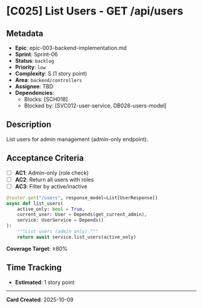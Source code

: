# [C025] List Users - GET /api/users

## Metadata

- **Epic**: epic-003-backend-implementation.md
- **Sprint**: Sprint-06
- **Status**: `backlog`
- **Priority**: `low`
- **Complexity**: S (1 story point)
- **Area**: `backend/controllers`
- **Assignee**: TBD
- **Dependencies**:
    - Blocks: [SCH018]
    - Blocked by: [SVC012-user-service, DB028-users-model]

## Description

List users for admin management (admin-only endpoint).

## Acceptance Criteria

- [ ] **AC1**: Admin-only (role check)
- [ ] **AC2**: Return all users with roles
- [ ] **AC3**: Filter by active/inactive

```python
@router.get("/users", response_model=List[UserResponse])
async def list_users(
    active_only: bool = True,
    current_user: User = Depends(get_current_admin),
    service: UserService = Depends()
):
    """List users (admin only)."""
    return await service.list_users(active_only)
```

**Coverage Target**: ≥80%

## Time Tracking

- **Estimated**: 1 story point

---

**Card Created**: 2025-10-09
